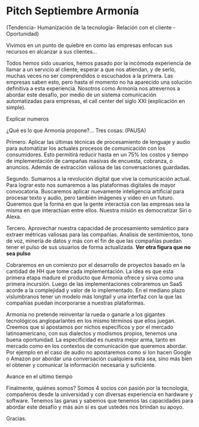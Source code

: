 # Pitch Septiembre Armonía

(Tendencia- Humanización de la tecnología- Relación con el cliente - Oportunidad)

Vivimos en un punto de quiebre en como las empresas enfocan sus recursos en alcanzar a sus clientes...

Todos hemos sido usuarios, hemos pasado por la incómoda experiencia de llamar a un servicio al cliente, esperar a que nos atiendan, y de serlo, muchas veces no ser comprendidos o escuchados a la primera. Las empresas saben esto, pero hasta el momento no ha aparecido una solución definitiva a esta experiencia. Nosotros como Armonía nos atrevernos a abordar este desafío, por medio de un sistema comunicación automatizadas para empresas, el call center del siglo XXI (explicación en simple).

Explicar numeros

¿Qué es lo que Armonia propone?... Tres cosas: (PAUSA)

Primero. Aplicar las últimas técnicas de procesamiento de lenguaje y audio para automatizar los actuales procesos de comunicación con los consumidores. Esto permitirá reducir hasta en un 75% los costos y tiempo de implementación de campañas masivas de encuesta, cobranza, o anuncios. Además de extracción valiosa de las conversaciones guardadas.

Segundo. Sumarnos a la revolución digital que vive la comunicación actual. Para lograr esto nos sumaremos a las plataformas digitales de mayor convocatoria. Buscaremos aplicar nuevamente inteligencia artificial para procesar texto y audio, pero también imágenes y video en un futuro. Queremos que la forma en que la gente interactúa con las empresas sea la misma en que interactúan entre ellos. Nuestra misión es democratizar Siri o Alexa.

Tercero. Aprovechar nuestra capacidad de procesamiento semántico para extraer métricas valiosas para las compañías. Analisis de sentimientos, tono de voz, minería de datos y más con el fin de que las compañías puedan tener el pulso de sus usuarios de forma actualizada. **Ver otra figura que no sea pulso**

Cobraremos en un comienzo por el desarrollo de proyectos basado en la cantidad de HH que tome cada implementación. La idea es que esta primera etapa madure el producto que Armonia ofrece y sirva como una primera incursión. Luego de las implementaciones cobraremos un SaaS acorde a la complejidad y valor de lo implementado. En el mediano plazo vislumbranos tener un modelo más longtail y una interfaz con la que las compañías puedan incorporarse a nuestras plataformas.

Armonia no pretende reinventar la rueda o ganarle a los gigantes tecnológicos angloparlantes en los mismo términos que ellos juegan. Creemos que si apostamos por nichos específicos y por el mercado latinoamericano, con sus dialectos y modismos propios, tenemos una buena oportunidad. La especificidad es nuestra mejor arma, tanto en mercado como en los contextos de comunicación que queremos abordar. Por ejemplo en el caso de audio no apostaremos como si lon hacen Google o Amazon por abordar una conversación cualquiera esta sea, sino más bien el obtener y comunicar la información necesaria y suficiente.

Avance en el ultimo tiempo

Finalmente, quiénes somos? Somos 4 socios con pasión por la tecnología, compañeros desde la universidad y con diversas experiencia en hardware y software. Tenemos las ganas y sabemos que tenemos las capacidades para abordar este desafío y más aún si es que ustedes nos brindan su apoyo.

Gracias.
